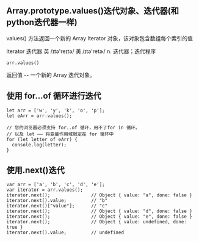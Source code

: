 ## Array.prototype.values()迭代对象、迭代器(和python迭代器一样)

values() 方法返回一个新的 Array Iterator 对象，该对象包含数组每个索引的值

Iterator 迭代器 英 /ɪtə'reɪtə/  美 /ɪtə'retɚ/  n. 迭代器；迭代程序 

```
arr.values()
```

返回值 -- 一个新的 Array 迭代对象。


## 使用 for...of 循环进行迭代

```
let arr = ['w', 'y', 'k', 'o', 'p'];
let eArr = arr.values();

// 您的浏览器必须支持 for..of 循环，用不了for in 循环。
// 以及 let —— 将变量作用域限定在 for 循环中
for (let letter of eArr) {
  console.log(letter);
}
```

## 使用.next()迭代

```
var arr = ['a', 'b', 'c', 'd', 'e'];
var iterator = arr.values(); 
iterator.next();               // Object { value: "a", done: false }
iterator.next().value;         // "b"
iterator.next()["value"];      // "c"
iterator.next();               // Object { value: "d", done: false }
iterator.next();               // Object { value: "e", done: false }
iterator.next();               // Object { value: undefined, done: true } 
iterator.next().value;         // undefined
```